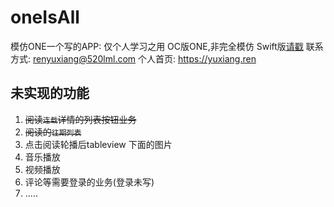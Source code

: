 # oneIsAll

模仿ONE一个写的APP: 仅个人学习之用
OC版ONE,非完全模仿 Swift版[请戳](https://github.com/shlyren/ONE-Swift)
联系方式: renyuxiang@520lml.com
个人首页: https://yuxiang.ren
## 未实现的功能
1. ~~阅读`连载`详情的列表按钮业务~~
2. ~~阅读的`往期列表`~~
2. 点击阅读轮播后tableview 下面的图片
3. 音乐播放
4. 视频播放
5. 评论等需要登录的业务(登录未写)
6. .....


